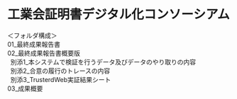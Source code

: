 # 工業会証明書デジタル化コンソーシアム

＜フォルダ構成＞   
01_最終成果報告書  
02_最終成果報告書概要版  
&ensp;別添1_本システムで検証を行うデータ及びデータのやり取りの内容  
&ensp;別添2_合意の履行のトレースの内容  
&ensp;別添3_TrusterdWeb実証結果シート  
03_成果概要  
